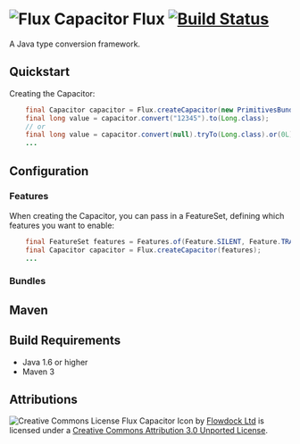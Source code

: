 # ![Flux Capacitor](https://raw.github.com/codereligion/flux/master/icon.png) Flux [![Build Status](https://travis-ci.org/codereligion/flux.png?branch=master)](http://travis-ci.org/codereligion/flux)
A Java type conversion framework.

## Quickstart
Creating the Capacitor:
```java
    final Capacitor capacitor = Flux.createCapacitor(new PrimitivesBundle());
    final long value = capacitor.convert("12345").to(Long.class);
    // or
    final long value = capacitor.convert(null).tryTo(Long.class).or(0L);
    ...
````

## Configuration

### Features
When creating the Capacitor, you can pass in a FeatureSet, defining which features you want to enable:

```java
    final FeatureSet features = Features.of(Feature.SILENT, Feature.TRANSITIVE);
    final Capacitor capacitor = Flux.createCapacitor(features);
    ...
````


### Bundles

## Maven

## Build Requirements
 - Java 1.6 or higher
 - Maven 3


## Attributions
![Creative Commons License](http://i.creativecommons.org/l/by/3.0/80x15.png)
Flux Capacitor Icon by [Flowdock Ltd](http://flowdock.com/) is licensed under a
[Creative Commons Attribution 3.0 Unported License](http://creativecommons.org/licenses/by/3.0/).
